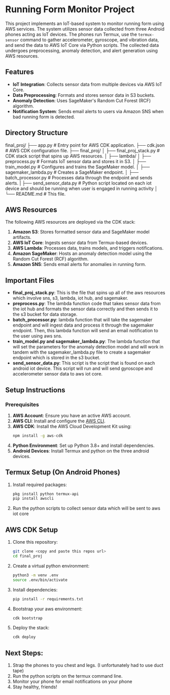 # Running Form Monitor Project

This project implements an IoT-based system to monitor running form using AWS services. The system utilizes sensor data collected from three Android phones acting as IoT devices. The phones run Termux, use the `termux-sensor` command to gather accelerometer, gyroscope, and vibration data, and send the data to AWS IoT Core via Python scripts. The collected data undergoes preprocessing, anomaly detection, and alert generation using AWS resources.

## Features

- **IoT Integration**: Collects sensor data from multiple devices via AWS IoT Core.  
- **Data Preprocessing**: Formats and stores sensor data in S3 buckets.  
- **Anomaly Detection**: Uses SageMaker's Random Cut Forest (RCF) algorithm.  
- **Notification System**: Sends email alerts to users via Amazon SNS when bad running form is detected.  

## Directory Structure

final_proj/
├── app.py                 # Entry point for AWS CDK application.
├── cdk.json               # AWS CDK configuration file.
├── final_proj/
│   ├── final_proj_stack.py  # CDK stack script that spins up AWS resources.
│
├── lambda/
│   ├── preprocess.py       # Formats IoT sensor data and stores it in S3.
│   ├── train_model.py      # Configures and trains the SageMaker model.
│   ├── sagemaker_lambda.py # Creates a SageMaker endpoint.
│   ├── batch_processor.py  # Processes data through the endpoint and sends alerts.
|
├── send_sensor_data.py   # Python script located on each iot device and should be running when user is engaged in running activity
│
└── README.md              # This file.



## AWS Resources

The following AWS resources are deployed via the CDK stack:  
1. **Amazon S3**: Stores formatted sensor data and SageMaker model artifacts.  
2. **AWS IoT Core**: Ingests sensor data from Termux-based devices.  
3. **AWS Lambda**: Processes data, trains models, and triggers notifications.  
4. **Amazon SageMaker**: Hosts an anomaly detection model using the Random Cut Forest (RCF) algorithm.  
5. **Amazon SNS**: Sends email alerts for anomalies in running form.  

## Important Files 
- **final_proj_stack.py**: This is the file that spins up all of the aws resources which involve sns, s3, lambda, iot hub, and sagemaker. 
- **preprocess.py**: The lambda function code  that takes sensor data from the iot hub and formats the sensor data correctly and then sends it to the s3 bucket for data storage.
- **batch_processor.py**: lambda function that will take the sagemaker endpoint and will ingest data and process it through the sagemaker endpoint. Then, this lambda function will send an email notification to the user using aws sns.
- **train_model.py and sagemaker_lambda.py**: The lambda function that will set the parameters for the anomaly detection model and will work in tandem with the sagemaker_lambda.py file to create a sagemaker endpoint which is stored in the s3 bucket.
- **send_sensor_data.py**: This script is the script that is found on each android iot device. This script will run and will send gyroscope and accelerometer sensor data to aws iot core.

## Setup Instructions

### Prerequisites  
1. **AWS Account**: Ensure you have an active AWS account.  
2. **AWS CLI**: Install and configure the [AWS CLI](https://aws.amazon.com/cli/).  
3. **AWS CDK**: Install the AWS Cloud Development Kit using:  
   ```bash
   npm install -g aws-cdk
	 ```
4. **Python Environment**: Set up Python 3.8+ and install dependencies.
5. **Android Devices**: Install Termux and python on the three android devices.

## Termux Setup (On Android Phones)
1. Install required packages:
	```bash
	pkg install python termux-api
	pip install awscli
	```
2. Run the python scripts to collect sensor data which will be sent to aws iot core

## AWS CDK Setup
1. Clone this repository:
	```bash
	git clone <copy and paste this repos url>
	cd final_proj
	```
2. Create a virtual python environment:
	```bash
	python3 -m venv .env
	source .env/bin/activate
	```
3. Install dependencies:
	```bash
	pip install -r requirements.txt
	```
4. Bootstrap your aws environment:
	```bash
	cdk bootstrap
	```
5. Deploy the stack:
	```bash
	cdk deploy
	```

## Next Steps:
1. Strap the phones to you chest and legs. (I unfortunately had to use duct tape)
2. Run the python scripts on the termux command line.
3. Monitor your phone for email notifications on your phone
4. Stay healthy, friends!












